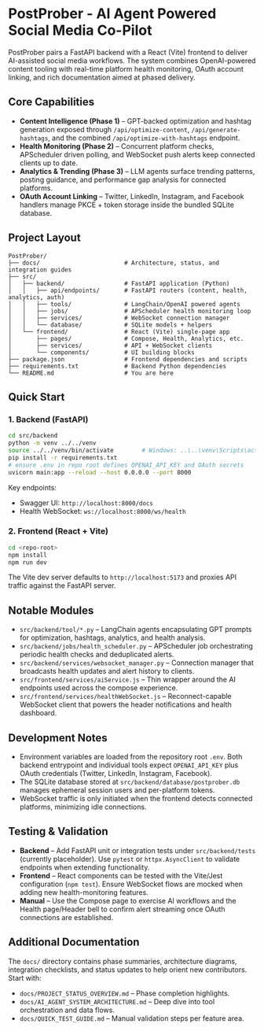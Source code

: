 # PostProber - AI Agent Powered Social Media Co-Pilot

PostProber pairs a FastAPI backend with a React (Vite) frontend to deliver AI-assisted social media workflows. The system combines OpenAI-powered content tooling with real-time platform health monitoring, OAuth account linking, and rich documentation aimed at phased delivery.

## Core Capabilities
- **Content Intelligence (Phase 1)** – GPT-backed optimization and hashtag generation exposed through `/api/optimize-content`, `/api/generate-hashtags`, and the combined `/api/optimize-with-hashtags` endpoint.
- **Health Monitoring (Phase 2)** – Concurrent platform checks, APScheduler driven polling, and WebSocket push alerts keep connected clients up to date.
- **Analytics & Trending (Phase 3)** – LLM agents surface trending patterns, posting guidance, and performance gap analysis for connected platforms.
- **OAuth Account Linking** – Twitter, LinkedIn, Instagram, and Facebook handlers manage PKCE + token storage inside the bundled SQLite database.

## Project Layout
```
PostProber/
├── docs/                        # Architecture, status, and integration guides
├── src/
│   ├── backend/                 # FastAPI application (Python)
│   │   ├── api/endpoints/       # FastAPI routers (content, health, analytics, auth)
│   │   ├── tools/               # LangChain/OpenAI powered agents
│   │   ├── jobs/                # APScheduler health monitoring loop
│   │   ├── services/            # WebSocket connection manager
│   │   └── database/            # SQLite models + helpers
│   └── frontend/                # React (Vite) single-page app
│       ├── pages/               # Compose, Health, Analytics, etc.
│       ├── services/            # API + WebSocket clients
│       └── components/          # UI building blocks
├── package.json                 # Frontend dependencies and scripts
├── requirements.txt             # Backend Python dependencies
└── README.md                    # You are here
```

## Quick Start

### 1. Backend (FastAPI)
```bash
cd src/backend
python -m venv ../../venv
source ../../venv/bin/activate        # Windows: ..\..\venv\Scripts\activate
pip install -r requirements.txt
# ensure .env in repo root defines OPENAI_API_KEY and OAuth secrets
uvicorn main:app --reload --host 0.0.0.0 --port 8000
```

Key endpoints:
- Swagger UI: `http://localhost:8000/docs`
- Health WebSocket: `ws://localhost:8000/ws/health`

### 2. Frontend (React + Vite)
```bash
cd <repo-root>
npm install
npm run dev
```

The Vite dev server defaults to `http://localhost:5173` and proxies API traffic against the FastAPI server.

## Notable Modules
- `src/backend/tool/*.py` – LangChain agents encapsulating GPT prompts for optimization, hashtags, analytics, and health analysis.
- `src/backend/jobs/health_scheduler.py` – APScheduler job orchestrating periodic health checks and deduplicated alerts.
- `src/backend/services/websocket_manager.py` – Connection manager that broadcasts health updates and alert history to clients.
- `src/frontend/services/aiService.js` – Thin wrapper around the AI endpoints used across the compose experience.
- `src/frontend/services/healthWebSocket.js` – Reconnect-capable WebSocket client that powers the header notifications and health dashboard.

## Development Notes
- Environment variables are loaded from the repository root `.env`. Both backend entrypoint and individual tools expect `OPENAI_API_KEY` plus OAuth credentials (Twitter, LinkedIn, Instagram, Facebook).
- The SQLite database stored at `src/backend/database/postprober.db` manages ephemeral session users and per-platform tokens.
- WebSocket traffic is only initiated when the frontend detects connected platforms, minimizing idle connections.

## Testing & Validation
- **Backend** – Add FastAPI unit or integration tests under `src/backend/tests` (currently placeholder). Use `pytest` or `httpx.AsyncClient` to validate endpoints when extending functionality.
- **Frontend** – React components can be tested with the Vite/Jest configuration (`npm test`). Ensure WebSocket flows are mocked when adding new health-monitoring features.
- **Manual** – Use the Compose page to exercise AI workflows and the Health page/Header bell to confirm alert streaming once OAuth connections are established.

## Additional Documentation
The `docs/` directory contains phase summaries, architecture diagrams, integration checklists, and status updates to help orient new contributors. Start with:
- `docs/PROJECT_STATUS_OVERVIEW.md` – Phase completion highlights.
- `docs/AI_AGENT_SYSTEM_ARCHITECTURE.md` – Deep dive into tool orchestration and data flows.
- `docs/QUICK_TEST_GUIDE.md` – Manual validation steps per feature area.
